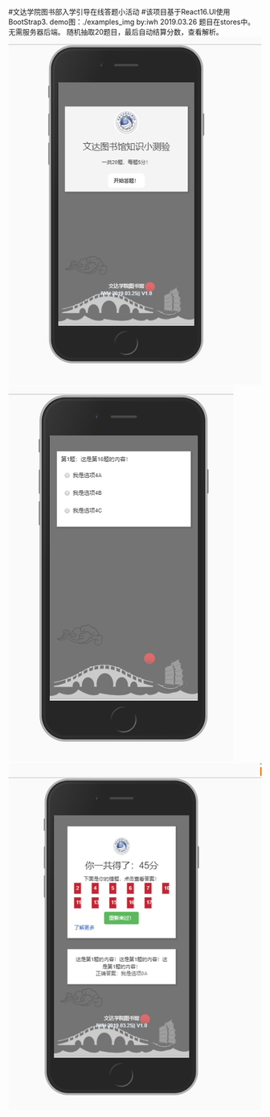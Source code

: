 #文达学院图书部入学引导在线答题小活动
#该项目基于React16.UI使用BootStrap3.
demo图：./examples_img
by:iwh 2019.03.26
题目在stores中。
无需服务器后端。
随机抽取20题目，最后自动结算分数，查看解析。
![Image text](./examples_img/index.png)
![Image text](./examples_img/question.png)
![Image text](./examples_img/scores.png)

